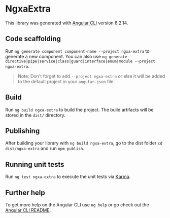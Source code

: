 # NgxaExtra

This library was generated with [Angular CLI](https://github.com/angular/angular-cli) version 8.2.14.

## Code scaffolding

Run `ng generate component component-name --project ngxa-extra` to generate a new component. You can also use `ng generate directive|pipe|service|class|guard|interface|enum|module --project ngxa-extra`.
> Note: Don't forget to add `--project ngxa-extra` or else it will be added to the default project in your `angular.json` file. 

## Build

Run `ng build ngxa-extra` to build the project. The build artifacts will be stored in the `dist/` directory.

## Publishing

After building your library with `ng build ngxa-extra`, go to the dist folder `cd dist/ngxa-extra` and run `npm publish`.

## Running unit tests

Run `ng test ngxa-extra` to execute the unit tests via [Karma](https://karma-runner.github.io).

## Further help

To get more help on the Angular CLI use `ng help` or go check out the [Angular CLI README](https://github.com/angular/angular-cli/blob/master/README.md).
